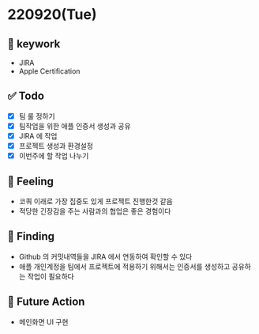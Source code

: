 # 220920(Tue)

## 🔑 keywork

- JIRA
- Apple Certification

## ✅ Todo

- [x] 팀 룰 정하기
- [x] 팀작업을 위한 애플 인증서 생성과 공유
- [x] JIRA 에 작업 
- [x] 프로젝트 생성과 환경설정
- [x] 이번주에 할 작업 나누기

## 🤔 Feeling

- 코쿼 이래로 가장 집중도 있게 프로젝트 진행한것 같음
- 적당한 긴장감을 주는 사람과의 협업은 좋은 경험이다

## 💎 Finding

- Github 의 커밋내역들을 JIRA 에서 연동하여 확인할 수 있다
- 애플 개인계정을 팀에서 프로젝트에 적용하기 위해서는 인증서를 생성하고 공유하는 작업이 필요하다

## 🌈 Future Action

- 메인화면 UI 구현